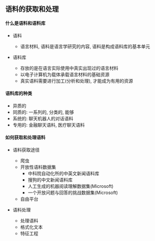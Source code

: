 ## 语料的获取和处理

#### 什么是语料和语料库

- 语料
    - 语言材料, 语料是语言学研究的内容, 语料是构成语料库的基本单元

- 语料库
    - 存放的是在语言实际使用中真实出现过的语言材料
    - 以电子计算机为载体承载语言材料的基础资源
    - 真实语料需要进行加工(分析和处理), 才能成为有用的资源
    
#### 语料库的种类
    
- 异质的
- 同质的: 一系列的, 分类的, 能够
- 系统的: 聊天机器人的对话语料
- 专用的: 金融聊天语料, 医疗聊天语料

#### 如何获取和处理语料

- 语料获取途径
    - 爬虫
    - 开放性语料数据集
        - 中科院自动化所的中英文新闻语料库
        - 搜狗的中文新闻语料库
        - 人工生成的机器阅读理解数据集(Microsoft)
        - 一个开放问题与回答的挑战数据集(Microsoft)
    - 自由平台
    
- 语料处理

    - 处理语料
    - 格式化文本
    - 特征工程
